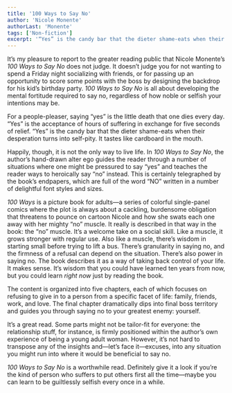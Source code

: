 ```yaml
---
title: '100 Ways to Say No'
author: 'Nicole Monente'
authorLast: 'Monente'
tags: ['Non-fiction']
excerpt: '“Yes” is the candy bar that the dieter shame-eats when their desperation turns into self-pity. It tastes like cardboard in the mouth.'
---
```


It’s my pleasure to report to the greater reading public that Nicole Monente’s *100 Ways to Say No* does not judge. It doesn’t judge you for not wanting to spend a Friday night socializing with friends, or for passing up an opportunity to score some points with the boss by designing the backdrop for his kid’s birthday party. *100 Ways to Say No* is all about developing the mental fortitude required to say no, regardless of how noble or selfish your intentions may be.

For a people-pleaser, saying “yes” is the little death that one dies every day. “Yes” is the acceptance of hours of suffering in exchange for five seconds of relief. “Yes” is the candy bar that the dieter shame-eats when their desperation turns into self-pity. It tastes like cardboard in the mouth.

Happily, though, it is not the only way to live life. In *100 Ways to Say No*, the author’s hand-drawn alter ego guides the reader through a number of situations where one might be pressured to say “yes” and teaches the reader ways to heroically say “no” instead. This is certainly telegraphed by the book’s endpapers, which are full of the word “NO” written in a number of delightful font styles and sizes.

*100 Ways* is a picture book for adults&mdash;a series of colorful single-panel comics where the plot is always about a cackling, burdensome obligation that threatens to pounce on cartoon Nicole and how she swats each one away with her mighty “no” muscle. It really is described in that way in the book: the “no” muscle. It’s a welcome take on a social skill. Like a muscle, it grows stronger with regular use. Also like a muscle, there’s wisdom in starting small before trying to lift a bus. There’s granularity in saying no, and the firmness of a refusal can depend on the situation. There’s also power in saying no. The book describes it as a way of taking back control of your life. It makes sense. It’s wisdom that you could have learned ten years from now, but you could learn *right now* just by reading the book.

The content is organized into five chapters, each of which focuses on refusing to give in to a person from a specific facet of life: family, friends, work, and love. The final chapter dramatically dips into final boss territory and guides you through saying no to your greatest enemy: yourself.

It’s a great read. Some parts might not be tailor-fit for everyone: the relationship stuff, for instance, is firmly positioned within the author’s own experience of being a young adult woman. However, it’s not hard to transpose any of the insights and&mdash;let’s face it&mdash;excuses, into any situation you might run into where it would be beneficial to say no.

*100 Ways to Say No* is a worthwhile read. Definitely give it a look if you’re the kind of person who suffers to put others first all the time&mdash;maybe you can learn to be guiltlessly selfish every once in a while.
